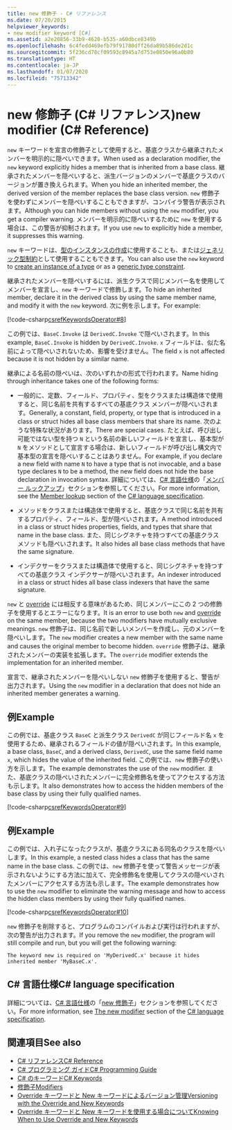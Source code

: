 ```yaml
---
title: new 修飾子 - C# リファレンス
ms.date: 07/20/2015
helpviewer_keywords:
- new modifier keyword [C#]
ms.assetid: a2e20856-33b9-4620-b535-a60dbce8349b
ms.openlocfilehash: 6c4fedd469efb79f91780dff26da89b586de2d1c
ms.sourcegitcommit: 5f236cd78cf09593c8945a7d753e0850e96a0b80
ms.translationtype: HT
ms.contentlocale: ja-JP
ms.lasthandoff: 01/07/2020
ms.locfileid: "75713342"
---
```

# <a name="new-modifier-c-reference"></a><span data-ttu-id="99884-102">new 修飾子 (C# リファレンス)</span><span class="sxs-lookup"><span data-stu-id="99884-102">new modifier (C# Reference)</span></span>

<span data-ttu-id="99884-103">`new` キーワードを宣言の修飾子として使用すると、基底クラスから継承されたメンバーを明示的に隠ぺいできます。</span><span class="sxs-lookup"><span data-stu-id="99884-103">When used as a declaration modifier, the `new` keyword explicitly hides a member that is inherited from a base class.</span></span> <span data-ttu-id="99884-104">継承されたメンバーを隠ぺいすると、派生バージョンのメンバーで基底クラスのバージョンが置き換えられます。</span><span class="sxs-lookup"><span data-stu-id="99884-104">When you hide an inherited member, the derived version of the member replaces the base class version.</span></span> <span data-ttu-id="99884-105">`new` 修飾子を使わずにメンバーを隠ぺいすることもできますが、コンパイラ警告が表示されます。</span><span class="sxs-lookup"><span data-stu-id="99884-105">Although you can hide members without using the `new` modifier, you get a compiler warning.</span></span> <span data-ttu-id="99884-106">メンバーを明示的に隠ぺいするために `new` を使用する場合は、この警告が抑制されます。</span><span class="sxs-lookup"><span data-stu-id="99884-106">If you use `new` to explicitly hide a member, it suppresses this warning.</span></span>

<span data-ttu-id="99884-107">`new` キーワードは、[型のインスタンスの作成](../operators/new-operator.md)に使用することも、または[ジェネリック型制約](./new-constraint.md)として使用することもできます。</span><span class="sxs-lookup"><span data-stu-id="99884-107">You can also use the `new` keyword to [create an instance of a type](../operators/new-operator.md) or as a [generic type constraint](./new-constraint.md).</span></span>

<span data-ttu-id="99884-108">継承されたメンバーを隠ぺいするには、派生クラスで同じメンバー名を使用してメンバーを宣言し、`new` キーワードで修飾します。</span><span class="sxs-lookup"><span data-stu-id="99884-108">To hide an inherited member, declare it in the derived class by using the same member name, and modify it with the `new` keyword.</span></span> <span data-ttu-id="99884-109">次に例を示します。</span><span class="sxs-lookup"><span data-stu-id="99884-109">For example:</span></span>

[!code-csharp[csrefKeywordsOperator#8](~/samples/snippets/csharp/VS_Snippets_VBCSharp/csrefKeywordsOperator/CS/csrefKeywordsOperators.cs#8)]

<span data-ttu-id="99884-110">この例では、`BaseC.Invoke` は `DerivedC.Invoke` で隠ぺいされます。</span><span class="sxs-lookup"><span data-stu-id="99884-110">In this example, `BaseC.Invoke` is hidden by `DerivedC.Invoke`.</span></span> <span data-ttu-id="99884-111">`x` フィールドは、似た名前によって隠ぺいされないため、影響を受けません。</span><span class="sxs-lookup"><span data-stu-id="99884-111">The field `x` is not affected because it is not hidden by a similar name.</span></span>

<span data-ttu-id="99884-112">継承による名前の隠ぺいは、次のいずれかの形式で行われます。</span><span class="sxs-lookup"><span data-stu-id="99884-112">Name hiding through inheritance takes one of the following forms:</span></span>

- <span data-ttu-id="99884-113">一般的に、定数、フィールド、プロパティ、型をクラスまたは構造体で使用すると、同じ名前を共有するすべての基底クラス メンバーが隠ぺいされます。</span><span class="sxs-lookup"><span data-stu-id="99884-113">Generally, a constant, field, property, or type that is introduced in a class or struct hides all base class members that share its name.</span></span> <span data-ttu-id="99884-114">次のような特殊な状況があります。</span><span class="sxs-lookup"><span data-stu-id="99884-114">There are special cases.</span></span> <span data-ttu-id="99884-115">たとえば、呼び出し可能ではない型を持つ `N` という名前の新しいフィールドを宣言し、基本型が `N` をメソッドとして宣言する場合は、新しいフィールドが呼び出し構文内で基本型の宣言を隠ぺいすることはありません。</span><span class="sxs-lookup"><span data-stu-id="99884-115">For example, if you declare a new field with name `N` to have a type that is not invocable, and a base type declares `N` to be a method, the new field does not hide the base declaration in invocation syntax.</span></span> <span data-ttu-id="99884-116">詳細については、[C# 言語仕様](~/_csharplang/spec/introduction.md)の「[メンバー ルックアップ](~/_csharplang/spec/expressions.md#member-lookup)」セクションを参照してください。</span><span class="sxs-lookup"><span data-stu-id="99884-116">For more information, see the [Member lookup](~/_csharplang/spec/expressions.md#member-lookup) section of the [C# language specification](~/_csharplang/spec/introduction.md).</span></span>

- <span data-ttu-id="99884-117">メソッドをクラスまたは構造体で使用すると、基底クラスで同じ名前を共有するプロパティ、フィールド、型が隠ぺいされます。</span><span class="sxs-lookup"><span data-stu-id="99884-117">A method introduced in a class or struct hides properties, fields, and types that share that name in the base class.</span></span> <span data-ttu-id="99884-118">また、同じシグネチャを持つすべての基底クラス メソッドも隠ぺいされます。</span><span class="sxs-lookup"><span data-stu-id="99884-118">It also hides all base class methods that have the same signature.</span></span>

- <span data-ttu-id="99884-119">インデクサーをクラスまたは構造体で使用すると、同じシグネチャを持つすべての基底クラス インデクサーが隠ぺいされます。</span><span class="sxs-lookup"><span data-stu-id="99884-119">An indexer introduced in a class or struct hides all base class indexers that have the same signature.</span></span>

<span data-ttu-id="99884-120">`new` と [override](override.md) には相反する意味があるため、同じメンバーにこの 2 つの修飾子を使用するとエラーになります。</span><span class="sxs-lookup"><span data-stu-id="99884-120">It is an error to use both `new` and [override](override.md) on the same member, because the two modifiers have mutually exclusive meanings.</span></span> <span data-ttu-id="99884-121">`new` 修飾子は、同じ名前で新しいメンバーを作成し、元のメンバーを隠ぺいします。</span><span class="sxs-lookup"><span data-stu-id="99884-121">The `new` modifier creates a new member with the same name and causes the original member to become hidden.</span></span> <span data-ttu-id="99884-122">`override` 修飾子は、継承されたメンバーの実装を拡張します。</span><span class="sxs-lookup"><span data-stu-id="99884-122">The `override` modifier extends the implementation for an inherited member.</span></span>

<span data-ttu-id="99884-123">宣言で、継承されたメンバーを隠ぺいしない `new` 修飾子を使用すると、警告が出力されます。</span><span class="sxs-lookup"><span data-stu-id="99884-123">Using the `new` modifier in a declaration that does not hide an inherited member generates a warning.</span></span>

## <a name="example"></a><span data-ttu-id="99884-124">例</span><span class="sxs-lookup"><span data-stu-id="99884-124">Example</span></span>

<span data-ttu-id="99884-125">この例では、基底クラス `BaseC` と派生クラス `DerivedC` が同じフィールド名 `x` を使用するため、継承されるフィールドの値が隠ぺいされます。</span><span class="sxs-lookup"><span data-stu-id="99884-125">In this example, a base class, `BaseC`, and a derived class, `DerivedC`, use the same field name `x`, which hides the value of the inherited field.</span></span> <span data-ttu-id="99884-126">この例では、`new` 修飾子の使い方を示します。</span><span class="sxs-lookup"><span data-stu-id="99884-126">The example demonstrates the use of the `new` modifier.</span></span> <span data-ttu-id="99884-127">また、基底クラスの隠ぺいされたメンバーに完全修飾名を使ってアクセスする方法も示します。</span><span class="sxs-lookup"><span data-stu-id="99884-127">It also demonstrates how to access the hidden members of the base class by using their fully qualified names.</span></span>

[!code-csharp[csrefKeywordsOperator#9](~/samples/snippets/csharp/VS_Snippets_VBCSharp/csrefKeywordsOperator/CS/csrefKeywordsOperators.cs#9)]

## <a name="example"></a><span data-ttu-id="99884-128">例</span><span class="sxs-lookup"><span data-stu-id="99884-128">Example</span></span>

<span data-ttu-id="99884-129">この例では、入れ子になったクラスが、基底クラスにある同名のクラスを隠ぺいします。</span><span class="sxs-lookup"><span data-stu-id="99884-129">In this example, a nested class hides a class that has the same name in the base class.</span></span> <span data-ttu-id="99884-130">この例では、`new` 修飾子を使って警告メッセージが表示されないようにする方法に加えて、完全修飾名を使用してクラスの隠ぺいされたメンバーにアクセスする方法も示します。</span><span class="sxs-lookup"><span data-stu-id="99884-130">The example demonstrates how to use the `new` modifier to eliminate the warning message and how to access the hidden class members by using their fully qualified names.</span></span>

[!code-csharp[csrefKeywordsOperator#10](~/samples/snippets/csharp/VS_Snippets_VBCSharp/csrefKeywordsOperator/CS/csrefKeywordsOperators.cs#10)]

<span data-ttu-id="99884-131">`new` 修飾子を削除すると、プログラムのコンパイルおよび実行は行われますが、次の警告が出力されます。</span><span class="sxs-lookup"><span data-stu-id="99884-131">If you remove the `new` modifier, the program will still compile and run, but you will get the following warning:</span></span>

```text
The keyword new is required on 'MyDerivedC.x' because it hides inherited member 'MyBaseC.x'.
```

## <a name="c-language-specification"></a><span data-ttu-id="99884-132">C# 言語仕様</span><span class="sxs-lookup"><span data-stu-id="99884-132">C# language specification</span></span>

<span data-ttu-id="99884-133">詳細については、[C# 言語仕様](~/_csharplang/spec/introduction.md)の「[new 修飾子](~/_csharplang/spec/classes.md#the-new-modifier)」セクションを参照してください。</span><span class="sxs-lookup"><span data-stu-id="99884-133">For more information, see [The new modifier](~/_csharplang/spec/classes.md#the-new-modifier) section of the [C# language specification](~/_csharplang/spec/introduction.md).</span></span>

## <a name="see-also"></a><span data-ttu-id="99884-134">関連項目</span><span class="sxs-lookup"><span data-stu-id="99884-134">See also</span></span>

- [<span data-ttu-id="99884-135">C# リファレンス</span><span class="sxs-lookup"><span data-stu-id="99884-135">C# Reference</span></span>](../../language-reference/index.md)
- [<span data-ttu-id="99884-136">C# プログラミング ガイド</span><span class="sxs-lookup"><span data-stu-id="99884-136">C# Programming Guide</span></span>](../../programming-guide/index.md)
- [<span data-ttu-id="99884-137">C# のキーワード</span><span class="sxs-lookup"><span data-stu-id="99884-137">C# Keywords</span></span>](index.md)
- [<span data-ttu-id="99884-138">修飾子</span><span class="sxs-lookup"><span data-stu-id="99884-138">Modifiers</span></span>](index.md)
- [<span data-ttu-id="99884-139">Override キーワードと New キーワードによるバージョン管理</span><span class="sxs-lookup"><span data-stu-id="99884-139">Versioning with the Override and New Keywords</span></span>](../../programming-guide/classes-and-structs/versioning-with-the-override-and-new-keywords.md)
- [<span data-ttu-id="99884-140">Override キーワードと New キーワードを使用する場合について</span><span class="sxs-lookup"><span data-stu-id="99884-140">Knowing When to Use Override and New Keywords</span></span>](../../programming-guide/classes-and-structs/knowing-when-to-use-override-and-new-keywords.md)
